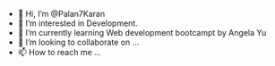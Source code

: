 - 👋 Hi, I’m @Palan7Karan
- 👀 I’m interested in Development.
- 🌱 I’m currently learning Web development bootcampt by Angela Yu
- 💞️ I’m looking to collaborate on ...
- 📫 How to reach me ...

<!---
Palan7Karan/Palan7Karan is a ✨ special ✨ repository because its `README.md` (this file) appears on your GitHub profile.
You can click the Preview link to take a look at your changes.
--->
